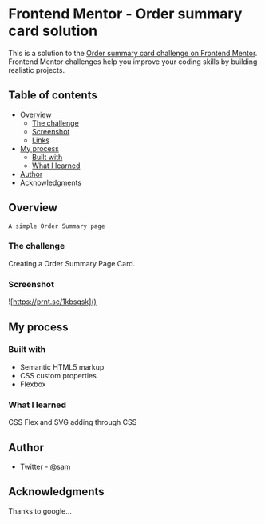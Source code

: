 # Frontend Mentor - Order summary card solution

This is a solution to the [Order summary card challenge on Frontend Mentor](https://www.frontendmentor.io/challenges/order-summary-component-QlPmajDUj). Frontend Mentor challenges help you improve your coding skills by building realistic projects. 

## Table of contents

- [Overview](#overview)
  - [The challenge](#the-challenge)
  - [Screenshot](#screenshot)
  - [Links](#links)
- [My process](#my-process)
  - [Built with](#built-with)
  - [What I learned](#what-i-learned)
- [Author](#author)
- [Acknowledgments](#acknowledgments)


## Overview
    A simple Order Summary page 

### The challenge

Creating a Order Summary Page Card.

### Screenshot

![https://prnt.sc/1kbsgsk]()

## My process

### Built with

- Semantic HTML5 markup
- CSS custom properties
- Flexbox


### What I learned

CSS Flex and SVG adding through CSS

## Author


- Twitter - [@sam](https://www.twitter.com/Samee02152022)

## Acknowledgments

Thanks to google...


